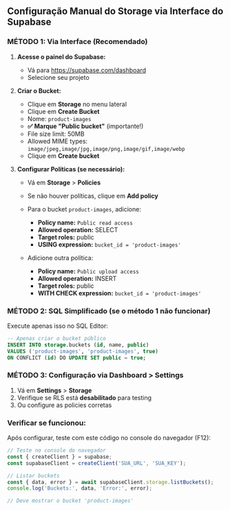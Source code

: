 ## Configuração Manual do Storage via Interface do Supabase

### MÉTODO 1: Via Interface (Recomendado)

1. **Acesse o painel do Supabase:**
   - Vá para https://supabase.com/dashboard
   - Selecione seu projeto

2. **Criar o Bucket:**
   - Clique em **Storage** no menu lateral
   - Clique em **Create Bucket**
   - Nome: `product-images`
   - **✅ Marque "Public bucket"** (importante!)
   - File size limit: 50MB
   - Allowed MIME types: `image/jpeg,image/jpg,image/png,image/gif,image/webp`
   - Clique em **Create bucket**

3. **Configurar Políticas (se necessário):**
   - Vá em **Storage** > **Policies**
   - Se não houver políticas, clique em **Add policy**
   - Para o bucket `product-images`, adicione:
     - **Policy name:** `Public read access`
     - **Allowed operation:** SELECT
     - **Target roles:** public
     - **USING expression:** `bucket_id = 'product-images'`
     
   - Adicione outra política:
     - **Policy name:** `Public upload access`
     - **Allowed operation:** INSERT
     - **Target roles:** public
     - **WITH CHECK expression:** `bucket_id = 'product-images'`

### MÉTODO 2: SQL Simplificado (se o método 1 não funcionar)

Execute apenas isso no SQL Editor:

```sql
-- Apenas criar o bucket público
INSERT INTO storage.buckets (id, name, public) 
VALUES ('product-images', 'product-images', true)
ON CONFLICT (id) DO UPDATE SET public = true;
```

### MÉTODO 3: Configuração via Dashboard > Settings

1. Vá em **Settings** > **Storage**
2. Verifique se RLS está **desabilitado** para testing
3. Ou configure as policies corretas

### Verificar se funcionou:

Após configurar, teste com este código no console do navegador (F12):

```javascript
// Teste no console do navegador
const { createClient } = supabase;
const supabaseClient = createClient('SUA_URL', 'SUA_KEY');

// Listar buckets
const { data, error } = await supabaseClient.storage.listBuckets();
console.log('Buckets:', data, 'Error:', error);

// Deve mostrar o bucket 'product-images'
```

